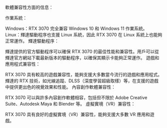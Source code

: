 軟體兼容性方面的信息：

作業系統：

Windows：RTX 3070 完全兼容 Windows 10 和 Windows 11 作業系統。
Linux：輝達驅動程序也支援 Linux 系統，因此 RTX 3070 在 Linux 系統上也能夠正常運作。
輝達驅動程序：

輝達提供的官方驅動程序可以確保 RTX 3070 的最佳性能和兼容性。用戶可以從輝達官方網站下載最新版本的驅動程序，以確保其顯示卡能夠正常運作。
遊戲和應用程式兼容性：

RTX 3070 具有較高的遊戲兼容性，能夠支援大多數當今流行的遊戲和應用程式。
輝達的 RTX 技術，如光線追蹤、DLSS（深度學習超級取樣）等，在支援的遊戲中提供更出色的視覺效果和性能。
內容創作軟體兼容性：

RTX 3070 可以與許多內容創作軟體相容，包括但不限於 Adobe Creative Suite、Autodesk Maya 和 Blender 等。
虛擬實境（VR）兼容性：

RTX 3070 具有良好的虛擬實境（VR）兼容性，能夠支援大多數 VR 應用和遊戲。


